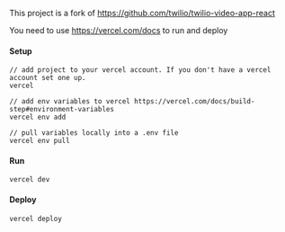This project is a fork of https://github.com/twilio/twilio-video-app-react

You need to use https://vercel.com/docs to run and deploy

#### Setup
```
// add project to your vercel account. If you don't have a vercel account set one up. 
vercel 

// add env variables to vercel https://vercel.com/docs/build-step#environment-variables
vercel env add 

// pull variables locally into a .env file
vercel env pull
```

#### Run
`vercel dev`

#### Deploy
`vercel deploy`
